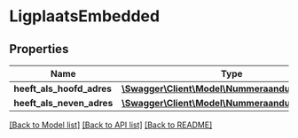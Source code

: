 # LigplaatsEmbedded

## Properties
Name | Type | Description | Notes
------------ | ------------- | ------------- | -------------
**heeft_als_hoofd_adres** | [**\Swagger\Client\Model\NummeraanduidingIOHal**](NummeraanduidingIOHal.md) |  | [optional] 
**heeft_als_neven_adres** | [**\Swagger\Client\Model\NummeraanduidingIOHal[]**](NummeraanduidingIOHal.md) |  | [optional] 

[[Back to Model list]](../../README.md#documentation-for-models) [[Back to API list]](../../README.md#documentation-for-api-endpoints) [[Back to README]](../../README.md)

